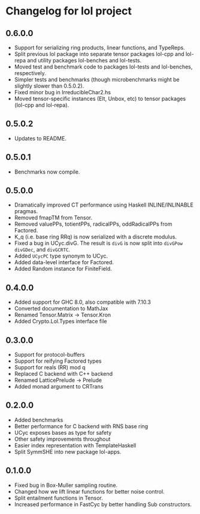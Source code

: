 Changelog for lol project
================================

0.6.0.0
----
 * Support for serializing ring products, linear functions, and TypeReps.
 * Split previous lol package into separate tensor packages lol-cpp and lol-repa
   and utility packages lol-benches and lol-tests.
 * Moved test and benchmark code to packages lol-tests and lol-benches, respectively.
 * Simpler tests and benchmarks (though microbenchmarks might be slightly slower
   than 0.5.0.2).
 * Fixed minor bug in IrreducibleChar2.hs
 * Moved tensor-specific instances (Elt, Unbox, etc) to tensor packages
   (lol-cpp and lol-repa).

0.5.0.2
----
 * Updates to README.

0.5.0.1
----
 * Benchmarks now compile.

0.5.0.0
----
 * Dramatically improved CT performance using Haskell INLINE/INLINABLE pragmas.
 * Removed fmapTM from Tensor.
 * Removed valuePPs, totientPPs, radicalPPs, oddRadicalPPs from Factored.
 * K_q (i.e. base ring RRq) is now serialized with a discrete modulus.
 * Fixed a bug in UCyc.divG. The result is `divG` is now split into `divGPow`
   `divGDec`, and `divGCRTC`.
 * Added `UCycPC` type synonym to UCyc.
 * Added data-level interface for Factored.
 * Added Random instance for FiniteField.

0.4.0.0
----
 * Added support for GHC 8.0, also compatible with 7.10.3
 * Converted documentation to MathJax
 * Renamed Tensor.Matrix -> Tensor.Kron
 * Added Crypto.Lol.Types interface file

0.3.0.0
-----
 * Support for protocol-buffers
 * Support for reifying Factored types
 * Support for reals (RR) mod q
 * Replaced C backend with C++ backend
 * Renamed LatticePrelude -> Prelude
 * Added monad argument to CRTrans

0.2.0.0
-----
 * Added benchmarks
 * Better performance for C backend with RNS base ring
 * UCyc exposes bases as type for safety
 * Other safety improvements throughout
 * Easier index representation with TemplateHaskell
 * Split SymmSHE into new package lol-apps.

0.1.0.0
-----
 * Fixed bug in Box-Muller sampling routine.
 * Changed how we lift linear functions for better noise control.
 * Split entailment functions in Tensor.
 * Increased performance in FastCyc by better handling Sub constructors.